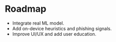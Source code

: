 # Roadmap

- Integrate real ML model.
- Add on-device heuristics and phishing signals.
- Improve UI/UX and add user education.
